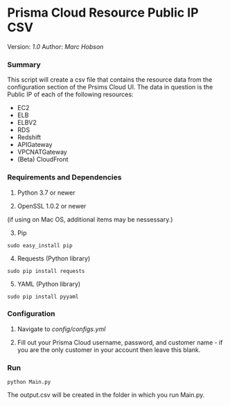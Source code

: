 # Prisma Cloud Resource Public IP CSV

Version: *1.0*
Author: *Marc Hobson*

### Summary
This script will create a csv file that contains the resource data from the configuration section of the Prsims Cloud
UI. The data in question is the Public IP of each of the following resources:

* EC2
* ELB
* ELBV2
* RDS
* Redshift
* APIGateway
* VPCNATGateway
* (Beta) CloudFront

### Requirements and Dependencies

1. Python 3.7 or newer

2. OpenSSL 1.0.2 or newer

(if using on Mac OS, additional items may be nessessary.)

3. Pip

```sudo easy_install pip```

4. Requests (Python library)

```sudo pip install requests```

5. YAML (Python library)

```sudo pip install pyyaml```

### Configuration

1. Navigate to *config/configs.yml*

2. Fill out your Prisma Cloud username, password, and customer name - if you are the only customer in your account then leave this blank.

### Run

```
python Main.py

```

The output.csv will be created in the folder in which you run Main.py. 